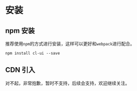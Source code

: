 # 安装



## npm 安装

推荐使用`npm`的方式进行安装，这样可以更好和`webpack`进行配合。

```shell
npm install cl-ui --save
```


## CDN 引入

对不起，非常抱歉，暂时不支持，后续会支持，欢迎继续关注。